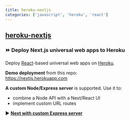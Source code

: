 ```yaml
---
title: heroku-nextjs
categories: ['javascript', 'heroku', 'react']
---
```

## [heroku-nextjs](https://github.com/mars/heroku-nextjs)

### ⏩ Deploy Next.js universal web apps to Heroku


Deploy [React](https://facebook.github.io/react/)-based universal web apps on [Heroku](https://www.heroku.com/home).

**Demo deployment** from this repo:  
https://nextjs.herokuapp.com

**A custom Node/Express server** is supported. Use it to:

* combine a Node API with a Next/React UI
* implement custom URL routes

▶️ **[Next with custom Express server](https://github.com/mars/heroku-nextjs-custom-server-express)**
